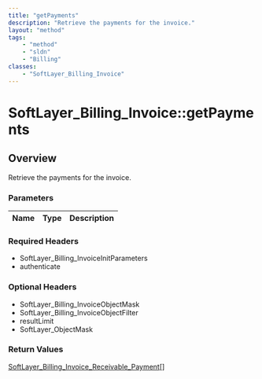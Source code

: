 ```yaml
---
title: "getPayments"
description: "Retrieve the payments for the invoice."
layout: "method"
tags:
    - "method"
    - "sldn"
    - "Billing"
classes:
    - "SoftLayer_Billing_Invoice"
---
```

# SoftLayer_Billing_Invoice::getPayments
## Overview 
Retrieve the payments for the invoice.

### Parameters 
|Name | Type | Description |
| --- | --- | --- |


### Required Headers
* SoftLayer_Billing_InvoiceInitParameters
* authenticate

### Optional Headers
* SoftLayer_Billing_InvoiceObjectMask
* SoftLayer_Billing_InvoiceObjectFilter
* resultLimit
* SoftLayer_ObjectMask

### Return Values
<a href='/reference/datatypes/SoftLayer_Billing_Invoice_Receivable_Payment'>SoftLayer_Billing_Invoice_Receivable_Payment[] </a>

